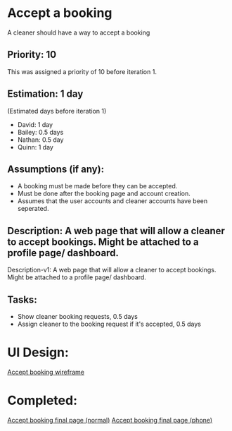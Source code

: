 # Accept a booking
A cleaner should have a way to accept a booking

## Priority: 10
This was assigned a priority of 10 before iteration 1.

## Estimation: 1 day
(Estimated days before iteration 1)
* David: 1 day
* Bailey: 0.5 days
* Nathan: 0.5 day
* Quinn: 1 day

## Assumptions (if any):
* A booking must be made before they can be accepted.
* Must be done after the booking page and account creation.
* Assumes that the user accounts and cleaner accounts have been seperated.

## Description: A web page that will allow a cleaner to accept bookings. Might be attached to a profile page/ dashboard.
Description-v1: A web page that will allow a cleaner to accept bookings. Might be attached to a profile page/ dashboard.

## Tasks:
* Show cleaner booking requests, 0.5 days
* Assign cleaner to the booking request if it's accepted, 0.5 days

# UI Design:
[Accept booking wireframe](wireframes/Profile_WF.drawio.svg)

# Completed:
[Accept booking final page (normal)](final_images/Profile_Normal.png)
[Accept booking final page (phone)](final_images/Profile_Phone.png)

